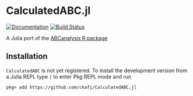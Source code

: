 # CalculatedABC.jl
[![Documentation](https://img.shields.io/badge/docs-latest-blue.svg)](https://ckafi.github.io/CalculatedABC.jl/latest/)
[![Build Status](https://travis-ci.com/ckafi/CalculatedABC.jl.svg?branch=master)](https://travis-ci.com/ckafi/CalculatedABC.jl)

A Julia port of the [ABCanalysis R package](https://cran.r-project.org/web/packages/ABCanalysis/)

## Installation
`CalculatedABC` is not yet registered. To install the development version from a Julia
REPL type `]` to enter Pkg REPL mode and run
```
pkg> add https://github.com/ckafi/CalculatedABC.jl
```
